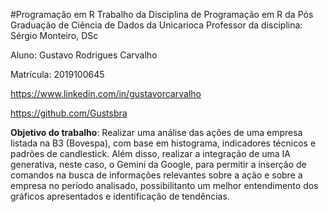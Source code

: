 #Programação em R 
Trabalho da Disciplina de Programação em R da Pós Graduação de Ciência de Dados da Unicarioca
Professor da disciplina: Sérgio Monteiro, DSc

Aluno: Gustavo Rodrigues Carvalho

Matrícula: 2019100645

https://www.linkedin.com/in/gustavorcarvalho

https://github.com/Gustsbra


**Objetivo do trabalho**: Realizar uma análise das ações de uma empresa listada na B3 (Bovespa), com base em histograma, indicadores técnicos e padrões de candlestick. Além disso, realizar a integração de uma IA generativa, neste caso, o Gemini da Google, para permitir a inserção de comandos na busca de informações relevantes sobre a ação e sobre a empresa no período analisado, possibilitanto um melhor entendimento dos gráficos apresentados e identificação de tendências. 

